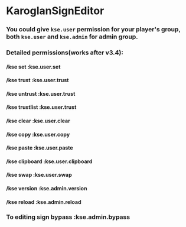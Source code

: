# KaroglanSignEditor

### You could give `kse.user` permission for your player's group, both `kse.user` and `kse.admin` for admin group.

### Detailed permissions(works after v3.4):

#### /kse set         :kse.user.set

#### /kse trust       :kse.user.trust

#### /kse untrust       :kse.user.trust

#### /kse trustlist       :kse.user.trust

#### /kse clear       :kse.user.clear

#### /kse copy        :kse.user.copy

#### /kse paste       :kse.user.paste

#### /kse clipboard   :kse.user.clipboard

#### /kse swap        :kse.user.swap

#### /kse version     :kse.admin.version

#### /kse reload     :kse.admin.reload

### To editing sign bypass       :kse.admin.bypass
